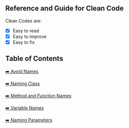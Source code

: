 ## Reference and Guide for Clean Code

Clean Codes are:
- [x] Easy to read
- [x] Easy to improve
- [x] Easy to fix

## Table of Contents

[:arrow_right: Avoid Names](/avoid-names.md)

[:arrow_right: Naming Class](/naming-class.md)

[:arrow_right: Method and Function Names](/method-function-names.md)

[:arrow_right: Variable Names](/variable-names.md)

[:arrow_right: Naming Parameters](/parameter-names.md)
